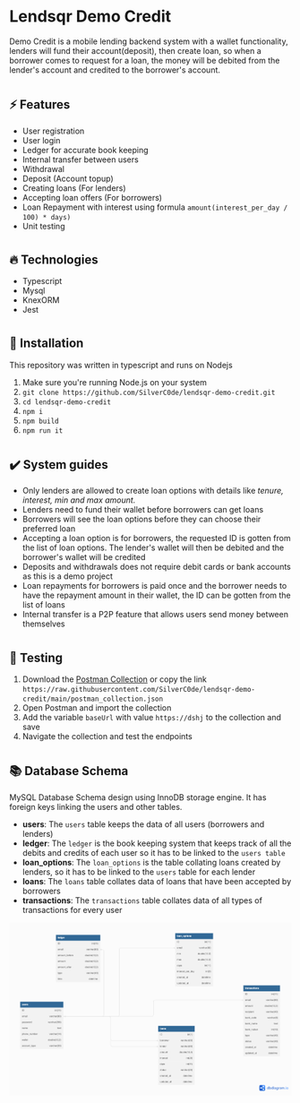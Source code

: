 # Lendsqr Demo Credit
Demo Credit is a mobile lending backend system with a wallet functionality, lenders will fund their account(deposit), then create loan, so when a borrower comes to request for a loan, the money will be debited from the lender's account and credited to the borrower's account.

#
## ⚡️ Features
* User registration
* User login
* Ledger for accurate book keeping
* Internal transfer between users
* Withdrawal
* Deposit (Account topup)
* Creating loans (For lenders)
* Accepting loan offers (For borrowers)
* Loan Repayment with interest using formula `amount(interest_per_day / 100) * days)`
* Unit testing


#
## 🔥 Technologies
* Typescript
* Mysql
* KnexORM
* Jest


#
## 🥷 Installation

This repository was written in typescript and runs on Nodejs

1. Make sure you're running Node.js on your system
2. ``git clone https://github.com/SilverC0de/lendsqr-demo-credit.git``
3. ``cd lendsqr-demo-credit``
4. ``npm i``
5. ``npm build``
6. ``npm run it``


#
## ✔️ System guides
* Only lenders are allowed to create loan options with details like *tenure, interest, min and max amount.*
* Lenders need to fund their wallet before borrowers can get loans
* Borrowers will see the loan options before they can choose their preferred loan
* Accepting a loan option is for borrowers, the requested ID is gotten from the list of loan options. The lender's wallet will then be debited and the borrower's wallet will be credited
* Deposits and withdrawals does not require debit cards or bank accounts as this is a demo project
* Loan repayments for borrowers is paid once and the borrower needs to have the repayment amount in their wallet, the ID can be gotten from the list of loans
* Internal transfer is a P2P feature that allows users send money between themselves



#
## 🚀 Testing

1. Download the <a id="raw-url" href="https://raw.githubusercontent.com/SilverC0de/lendsqr-demo-credit/main/postman_collection.json">Postman Collection</a> or copy the link `https://raw.githubusercontent.com/SilverC0de/lendsqr-demo-credit/main/postman_collection.json`
2. Open Postman and import the collection
3. Add the variable `baseUrl` with value `https://dshj` to the collection and save
4. Navigate the collection and test the endpoints

#
## 📚 Database Schema
MySQL Database Schema design using InnoDB storage engine. It has foreign keys linking the users and other tables.

* **users**: The `users` table keeps the data of all users (borrowers and lenders)
* **ledger**: The `ledger` is the book keeping system that keeps track of all the debits and credits of each user so it has to be linked to the `users table`
* **loan_options**: The `loan_options` is the table collating loans created by lenders, so it has to be linked to the `users` table for each lender
* **loans**: The `loans` table collates data of loans that have been accepted by borrowers
* **transactions**: The `transactions` table collates data of all types of transactions for every user

![image info](./db.png)